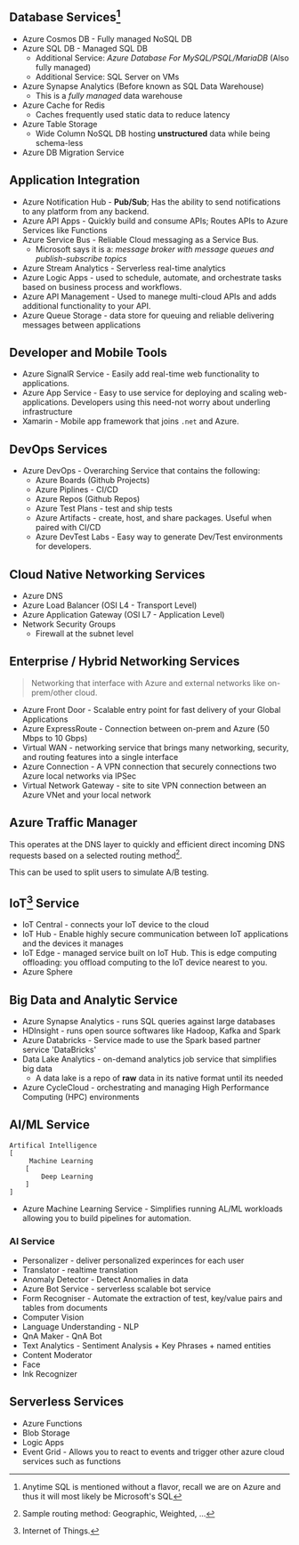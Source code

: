 ## Database Services[^1]

+ Azure Cosmos DB - Fully managed NoSQL DB
+ Azure SQL DB - Managed SQL DB
	+ Additional Service: *Azure Database For MySQL/PSQL/MariaDB* (Also fully managed)
	+ Additional Service: SQL Server on VMs
+ Azure Synapse Analytics (Before known as SQL Data Warehouse)
	+ This is a *fully managed* data warehouse
+ Azure Cache for Redis
	+ Caches frequently used static data to reduce latency
+ Azure Table Storage
	+ Wide Column NoSQL DB hosting **unstructured** data while being schema-less
+ Azure DB Migration Service

## Application Integration

+ Azure Notification Hub - **Pub/Sub**; Has the ability to send notifications to any platform from any backend.
+ Azure API Apps - Quickly build and consume APIs; Routes APIs to Azure Services like Functions
+ Azure Service Bus - Reliable Cloud messaging as a Service Bus.
	+ Microsoft says it is a: _message broker with message queues and publish-subscribe topics_
+ Azure Stream Analytics - Serverless real-time analytics 
+ Azure Logic Apps - used to schedule, automate, and orchestrate tasks based on business process and workflows. 
+ Azure API Management - Used to manege multi-cloud APIs and adds additional functionality to your API.
+ Azure Queue Storage - data store for queuing and reliable delivering messages between applications

## Developer and Mobile Tools

+ Azure SignalR Service - Easily add real-time web functionality to applications.
+ Azure App Service - Easy to use service for deploying and scaling web-applications. Developers using this need-not worry about underling infrastructure
+ Xamarin - Mobile app framework that joins `.net` and Azure.

## DevOps Services

+ Azure DevOps - Overarching Service that contains the following:
	+ Azure Boards (Github Projects)
	+ Azure Piplines - CI/CD
	+ Azure Repos (Github Repos)
	+ Azure Test Plans - test and ship tests
	+ Azure Artifacts - create, host, and share packages. Useful when paired with CI/CD
	+ Azure DevTest Labs - Easy way to generate Dev/Test environments for developers.

## Cloud Native Networking Services

- Azure DNS
- Azure Load Balancer (OSI L4 - Transport Level)
- Azure Application Gateway (OSI L7 - Application Level)
- Network Security Groups
	- Firewall at the subnet level

## Enterprise / Hybrid Networking Services

> Networking that interface with Azure and external networks like on-prem/other cloud.

+ Azure Front Door - Scalable entry point for fast delivery of your Global Applications
+ Azure ExpressRoute - Connection between on-prem and Azure (50 Mbps to 10 Gbps)
+ Virtual WAN - networking service that brings many networking, security, and routing features into a single interface
+ Azure Connection - A VPN connection that securely connections two Azure local networks via IPSec
+ Virtual Network Gateway - site to site VPN connection between an Azure VNet and your local network

## Azure Traffic Manager

This operates at the DNS layer to quickly and efficient direct incoming DNS requests based on a selected routing method[^2].

This can be used to split users to simulate A/B testing.

## IoT[^3] Service


+ IoT Central - connects your IoT device to the cloud
+ IoT Hub - Enable highly secure communication between IoT applications and the devices it manages
+ IoT Edge - managed service built on IoT Hub. This is edge computing offloading: you offload computing to the IoT device nearest to you.
+ Azure Sphere 

## Big Data and Analytic Service 

+ Azure Synapse Analytics  - runs SQL queries against large databases 
+ HDInsight - runs open source softwares like Hadoop, Kafka and Spark
+ Azure Databricks - Service made to use the Spark based partner service 'DataBricks'
+ Data Lake Analytics - on-demand analytics job service that simplifies big data
	+ A data lake is a repo of **raw** data in its native format until its needed 
+  Azure CycleCloud - orchestrating and managing High Performance Computing (HPC) environments


## AI/ML Service

```
Artifical Intelligence
[
	 Machine Learning
	[
		Deep Learning
	]
]
```

+ Azure Machine Learning Service - Simplifies running AL/ML workloads allowing you to build pipelines for automation.

### AI Service

+ Personalizer - deliver personalized experinces for each user
+ Translator - realtime translation
+ Anomaly Detector - Detect Anomalies in data
+ Azure Bot Service - serverless scalable bot service
+ Form Recogniser - Automate the extraction of test, key/value pairs and tables from documents
+ Computer Vision
+ Language Understanding - NLP
+ QnA Maker - QnA Bot
+ Text Analytics - Sentiment Analysis + Key Phrases + named entities
+ Content Moderator
+ Face
+ Ink Recognizer

## Serverless Services 

 + Azure Functions
 + Blob Storage
 + Logic Apps
 + Event Grid - Allows you to react to events and trigger other azure cloud services such as functions



[^1]: Anytime SQL is mentioned without a flavor, recall we are on Azure and thus it will most likely be Microsoft's SQL
[^2]: Sample routing method: Geographic, Weighted, ...
[^3]: Internet of Things.